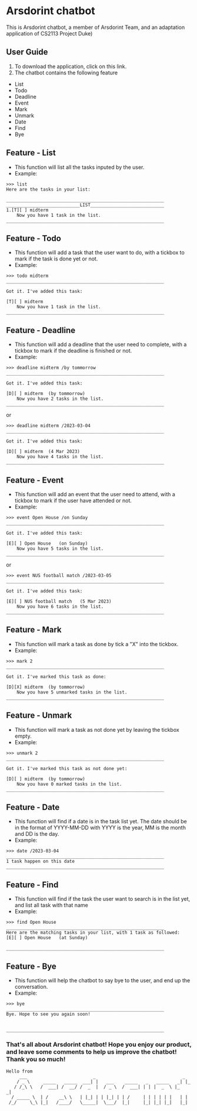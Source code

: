 # Arsdorint chatbot

This is Arsdorint chatbot, a member of Arsdorint Team, and an adaptation application of CS2113 Project Duke) 

## User Guide

1. To download the application, click on this link.
2. The chatbot contains the following feature
 + List
 + Todo
 + Deadline
 + Event
 + Mark
 + Unmark
 + Date
 + Find
 + Bye

## Feature - List
- This function will list all the tasks inputed by the user.
- Example: 

```
>>> list
Here are the tasks in your list:

____________________________________________________________
____________________________LIST____________________________
1.[T][ ] midterm
	Now you have 1 task in the list.
____________________________________________________________
```

## Feature - Todo
- This function will add a task that the user want to do, with a tickbox to mark if the task is done yet or not.
- Example:

```
>>> todo midterm
____________________________________________________________

Got it. I've added this task:
	
[T][ ] midterm
	Now you have 1 task in the list.
____________________________________________________________
```

## Feature - Deadline
- This function will add a deadline that the user need to complete, with a tickbox to mark if the deadline is finished or not.
- Example:

```
>>> deadline midterm /by tommorrow
____________________________________________________________

Got it. I've added this task:
	
[D][ ] midterm	(by tommorrow)
	Now you have 2 tasks in the list.
____________________________________________________________
```

or 

```
>>> deadline midterm /2023-03-04
____________________________________________________________

Got it. I've added this task:
	
[D][ ] midterm	(4 Mar 2023)
	Now you have 4 tasks in the list.
____________________________________________________________
```

## Feature - Event
- This function will add an event that the user need to attend, with a tickbox to mark if the user have attended or not.
- Example:

```
>>> event Open House /on Sunday
____________________________________________________________

Got it. I've added this task:
	
[E][ ] Open House	(on Sunday)
	Now you have 5 tasks in the list.
____________________________________________________________
```

or

```
>>> event NUS football match /2023-03-05
____________________________________________________________

Got it. I've added this task:
	
[E][ ] NUS football match	(5 Mar 2023)
	Now you have 6 tasks in the list.
____________________________________________________________
```

## Feature - Mark
- This function will mark a task as done by tick a "X" into the tickbox.
- Example:

```
>>> mark 2
____________________________________________________________

Got it. I've marked this task as done:
	
[D][X] midterm	(by tommorrow)
	Now you have 5 unmarked tasks in the list.
____________________________________________________________
```

## Feature - Unmark
- This function will mark a task as not done yet by leaving the tickbox empty.
- Example: 

```
>>> unmark 2
____________________________________________________________

Got it. I've marked this task as not done yet:
	
[D][ ] midterm	(by tommorrow)
	Now you have 0 marked tasks in the list.
____________________________________________________________
```

## Feature - Date
- This function will find if a date is in the task list yet. The date should be in the format of YYYY-MM-DD with YYYY is the year, MM is the month and DD is the day.
- Example:

```
>>> date /2023-03-04
____________________________________________________________
1 task happen on this date
____________________________________________________________
```

## Feature - Find
- This function will find if the task the user want to search is in the list yet, and list all task with that name
- Example:

```
>>> find Open House
____________________________________________________________
Here are the matching tasks in your list, with 1 task as followed:
[E][ ] Open House	(at Sunday)

____________________________________________________________
```

## Feature - Bye
 - This function will help the chatbot to say bye to the user, and end up the conversation.
 - Example: 
 
 ```
 >>> bye
____________________________________________________________
 Bye. Hope to see you again soon!


____________________________________________________________
```

### That's all about Arsdorint chatbot! Hope you enjoy our product, and leave some comments to help us improve the chatbot! Thank you so much!
   ```
   Hello from
        ___                         _                                 _
       / _ \     _____   _____  ___| |   ___    _____   _   _____   _| |_
      / /_\ \   /  ___| /  __/ /  _  |  / _ \  /  ___| | | |  _  \ |_   _|
     / _____ \  | /    __\ \   | |_| | | |_| | | /     | | | | | |   | |
    /_/     \_\ |_|   /____/   \_____|  \___/  |_|     |_| |_| |_|   |_|

   ```
